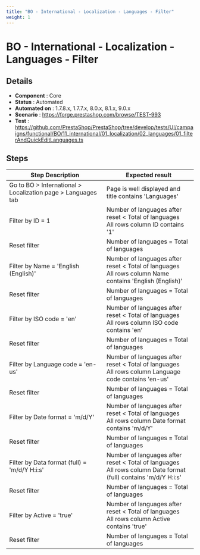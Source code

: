 ```yaml
---
title: "BO - International - Localization - Languages - Filter"
weight: 1
---
```


# BO - International - Localization - Languages - Filter
## Details
* **Component** : Core
* **Status** : Automated
* **Automated on** : 1.7.8.x, 1.7.7.x, 8.0.x, 8.1.x, 9.0.x
* **Scenario** : https://forge.prestashop.com/browse/TEST-993
* **Test** : https://github.com/PrestaShop/PrestaShop/tree/develop/tests/UI/campaigns/functional/BO/11_international/01_localization/02_languages/01_filterAndQuickEditLanguages.ts

## Steps
| Step Description | Expected result |
| ----- | ----- |
| Go to BO > International > Localization page > Languages tab | Page is well displayed and title contains 'Languages' |
| Filter by ID = 1 | Number of languages after reset < Total of languages <br>All rows column ID contains '1' |
| Reset filter | Number of languages = Total of languages |
| Filter by Name = 'English (English)' | Number of languages after reset < Total of languages <br>All rows column Name contains 'English (English)' |
| Reset filter | Number of languages = Total of languages |
| Filter by ISO code = 'en' | Number of languages after reset < Total of languages <br>All rows column ISO code contains 'en' |
| Reset filter | Number of languages = Total of languages |
| Filter by Language code = 'en-us' | Number of languages after reset < Total of languages <br>All rows column Language code contains 'en-us' |
| Reset filter | Number of languages = Total of languages |
| Filter by Date format = 'm/d/Y' | Number of languages after reset < Total of languages <br>All rows column Date format contains 'm/d/Y' |
| Reset filter | Number of languages = Total of languages |
| Filter by Data format (full) = 'm/d/Y H:i:s' | Number of languages after reset < Total of languages <br>All rows column Date format (full) contains 'm/d/Y H:i:s' |
| Reset filter | Number of languages = Total of languages |
| Filter by Active = 'true' | Number of languages after reset < Total of languages <br>All rows column Active contains 'true' |
| Reset filter | Number of languages = Total of languages |